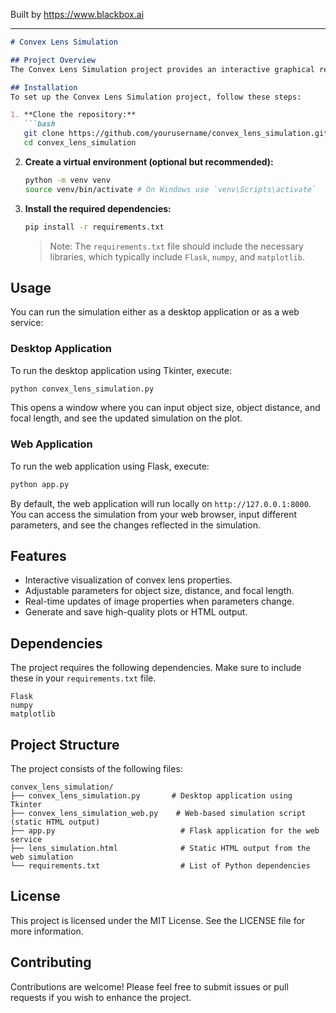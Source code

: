 
Built by https://www.blackbox.ai

---

```markdown
# Convex Lens Simulation

## Project Overview
The Convex Lens Simulation project provides an interactive graphical representation of the properties of a convex lens. Users can input parameters such as object size, object distance, and focal length, allowing them to visualize how these values affect the image distance and height formed by the lens. This project includes a desktop application (using Tkinter), a web-based simulation (using Flask), and static HTML output for easy access and sharing.

## Installation
To set up the Convex Lens Simulation project, follow these steps:

1. **Clone the repository:**
   ```bash
   git clone https://github.com/yourusername/convex_lens_simulation.git
   cd convex_lens_simulation
   ```

2. **Create a virtual environment (optional but recommended):**
   ```bash
   python -m venv venv
   source venv/bin/activate # On Windows use `venv\Scripts\activate`
   ```

3. **Install the required dependencies:**
   ```bash
   pip install -r requirements.txt
   ```

   > Note: The `requirements.txt` file should include the necessary libraries, which typically include `Flask`, `numpy`, and `matplotlib`.

## Usage
You can run the simulation either as a desktop application or as a web service:

### Desktop Application
To run the desktop application using Tkinter, execute:
```bash
python convex_lens_simulation.py
```
This opens a window where you can input object size, object distance, and focal length, and see the updated simulation on the plot.

### Web Application
To run the web application using Flask, execute:
```bash
python app.py
```
By default, the web application will run locally on `http://127.0.0.1:8000`. You can access the simulation from your web browser, input different parameters, and see the changes reflected in the simulation.

## Features
- Interactive visualization of convex lens properties.
- Adjustable parameters for object size, distance, and focal length.
- Real-time updates of image properties when parameters change.
- Generate and save high-quality plots or HTML output.

## Dependencies
The project requires the following dependencies. Make sure to include these in your `requirements.txt` file.

```plaintext
Flask
numpy
matplotlib
```

## Project Structure
The project consists of the following files:

```plaintext
convex_lens_simulation/
├── convex_lens_simulation.py       # Desktop application using Tkinter
├── convex_lens_simulation_web.py    # Web-based simulation script (static HTML output)
├── app.py                            # Flask application for the web service
├── lens_simulation.html              # Static HTML output from the web simulation
└── requirements.txt                  # List of Python dependencies
```

## License
This project is licensed under the MIT License. See the LICENSE file for more information.

## Contributing
Contributions are welcome! Please feel free to submit issues or pull requests if you wish to enhance the project.
```